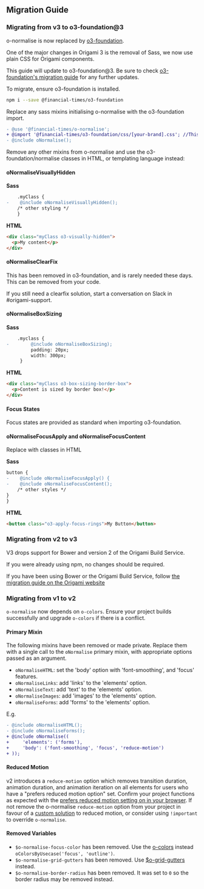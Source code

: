 ## Migration Guide

### Migrating from v3 to o3-foundation@3

o-normalise is now replaced by [o3-foundation](../o3-foundation/README.md).

One of the major changes in Origami 3 is the removal of Sass, we now use plain CSS for Origami components.

This guide will update to o3-foundation@3. Be sure to check [o3-foundation's migration guide](../o3-foundation/MIGRATION.md) for any further updates.

To migrate, ensure o3-foundation is installed.

```bash
npm i --save @financial-times/o3-foundation
```

Replace any sass mixins initialising o-normalise with the o3-foundation import.

```diff
- @use '@financial-times/o-normalise';
+ @import '@financial-times/o3-foundation/css/[your-brand].css'; //This will import all foundation components including normalise.
- @include oNormalise();
```

Remove any other mixins from o-normalise and use the o3-foundation/normalise classes in HTML, or templating language instead:

#### oNormaliseVisuallyHidden

**Sass**
```diff
    .myClass {
-    @include oNormaliseVisuallyHidden();
    /* other styling */
    }
```
**HTML**
```html
<div class="myClass o3-visually-hidden">
  <p>My content</p>
</div>
```

#### oNormaliseClearFix

This has been removed in o3-foundation, and is rarely needed these days. This can be removed from your code.

If you still need a clearfix solution, start a conversation on Slack in #origami-support.

#### oNormaliseBoxSizing

**Sass**
```diff
    .myclass {
-        @include oNormaliseBoxSizing);
         padding: 20px;
         width: 300px;
     }
```
**HTML**
```html
<div class="myClass o3-box-sizing-border-box">
  <p>Content is sized by border box!</p>
</div>
```

#### Focus States

Focus states are provided as standard when importing o3-foundation.

#### oNormaliseFocusApply and oNormaliseFocusContent

Replace with classes in HTML

**Sass**
```diff
button {
-    @include oNormaliseFocusApply() {
-    @include oNormaliseFocusContent();
    /* other styles */
}
}
```
**HTML**
```html
<button class="o3-apply-focus-rings">My Button</button>
```

### Migrating from v2 to v3

V3 drops support for Bower and version 2 of the Origami Build Service.

If you were already using npm, no changes should be required.

If you have been using Bower or the Origami Build Service, follow [the migration guide on the Origami website](https://origami.ft.com/documentation/tutorials/bower-to-npm/)

### Migrating from v1 to v2

`o-normalise` now depends on `o-colors`. Ensure your project builds successfully and upgrade `o-colors` if there is a conflict.

#### Primary Mixin

The following mixins have been removed or made private. Replace them with a single call to the `oNormalise` primary mixin, with appropriate options passed as an argument.

- `oNormaliseHTML`: set the 'body' option with 'font-smoothing', and 'focus' features.
- `oNormaliseLinks`: add 'links' to the 'elements' option.
- `oNormaliseText`: add 'text' to the 'elements' option.
- `oNormaliseImages`: add 'images' to the 'elements' option.
- `oNormaliseForms`: add 'forms' to the 'elements' option.

E.g.
```diff
- @include oNormaliseHTML();
- @include oNormaliseForms();
+ @include oNormalise((
+     'elements': ('forms'),
+     'body': ('font-smoothing', 'focus', 'reduce-motion')
+ ));
```

#### Reduced Motion

v2 introduces a `reduce-motion` option which removes transition duration, animation duration, and animation iteration on all elements for users who have a "prefers reduced motion option" set. Confirm your project functions as expected with the [prefers reduced motion setting on in your browser](https://developer.mozilla.org/en-US/docs/Web/CSS/@media/prefers-reduced-motion). If not remove the o-normalise `reduce-motion` option from your project in favour of a [custom solution](https://developer.mozilla.org/en-US/docs/Web/CSS/@media/prefers-reduced-motion) to reduced motion, or consider using `!important` to override `o-normalise`.

#### Removed Variables

- `$o-normalise-focus-color` has been removed. Use the [o-colors](https://github.com/Financial-Times/o-colors) instead  `oColorsByUsecase('focus', 'outline')`.
- `$o-normalise-grid-gutters` has been removed. Use [$o-grid-gutters](https://github.com/Financial-Times/o-grid#variables) instead.
- `$o-normalise-border-radius` has been removed. It was set to `0` so the border radius may be removed instead.
